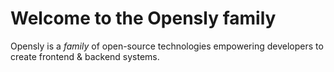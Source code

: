 # Welcome to the Opensly family

Opensly is a _family_ of open-source technologies empowering developers to create frontend & backend systems.
